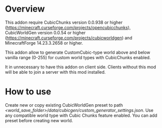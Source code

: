 # Overview
This addon require CubicChunks version 0.0.938 or higher (https://minecraft.curseforge.com/projects/opencubicchunks), CubicWorldGen version 0.0.54 or higher (https://minecraft.curseforge.com/projects/cubicworldgen) and MinecraftForge 14.23.3.2658 or higher.

This addon allow to generate CustomCubic-type world above and below vanilla range (0-255) for custom world types with CubicChunks enabled.

It in unnecessary to have this addon on client side. Clients without this mod will be able to join a server with this mod installed.

# How to use
Create new or copy existing CubicWorldGen preset to path *<world_save_folder>/data/cubicgen/custom_generator_settings.json*. Use any compatible world type with Cubic Chunks feature enabled. You can add preset before creating new world.
